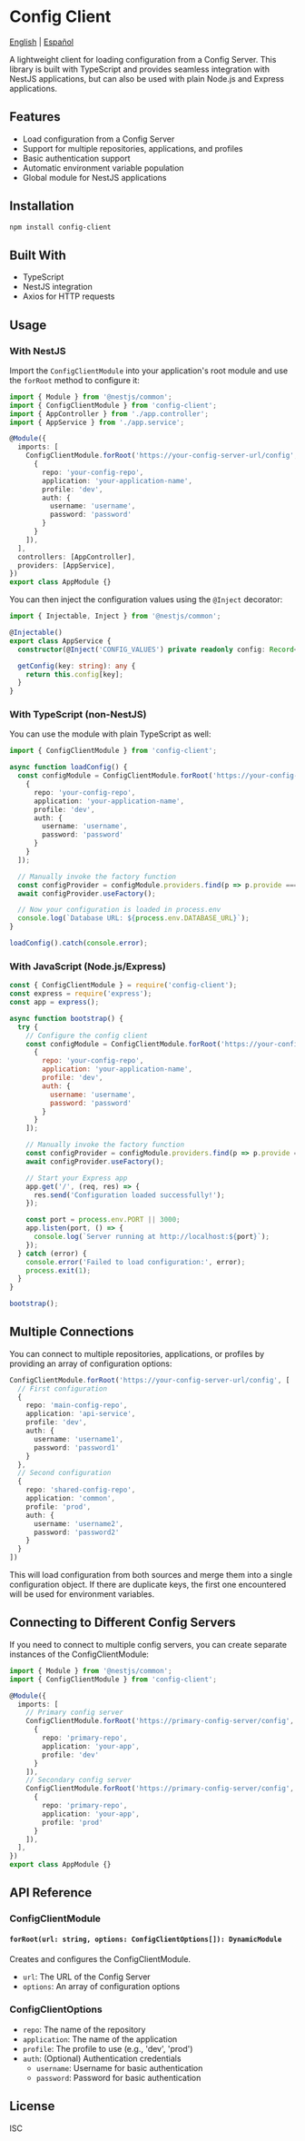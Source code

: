 # Config Client

[English](#config-client) | [Español](./README.es.md)

A lightweight client for loading configuration from a Config Server. This library is built with TypeScript and provides seamless integration with NestJS applications, but can also be used with plain Node.js and Express applications.

## Features

- Load configuration from a Config Server
- Support for multiple repositories, applications, and profiles
- Basic authentication support
- Automatic environment variable population
- Global module for NestJS applications

## Installation

```bash
npm install config-client
```

## Built With

- TypeScript
- NestJS integration
- Axios for HTTP requests

## Usage

### With NestJS

Import the `ConfigClientModule` into your application's root module and use the `forRoot` method to configure it:

```typescript
import { Module } from '@nestjs/common';
import { ConfigClientModule } from 'config-client';
import { AppController } from './app.controller';
import { AppService } from './app.service';

@Module({
  imports: [
    ConfigClientModule.forRoot('https://your-config-server-url/config', [
      {
        repo: 'your-config-repo',
        application: 'your-application-name',
        profile: 'dev',
        auth: {
          username: 'username',
          password: 'password'
        }
      }
    ]),
  ],
  controllers: [AppController],
  providers: [AppService],
})
export class AppModule {}
```

You can then inject the configuration values using the `@Inject` decorator:

```typescript
import { Injectable, Inject } from '@nestjs/common';

@Injectable()
export class AppService {
  constructor(@Inject('CONFIG_VALUES') private readonly config: Record<string, any>) {}

  getConfig(key: string): any {
    return this.config[key];
  }
}
```

### With TypeScript (non-NestJS)

You can use the module with plain TypeScript as well:

```typescript
import { ConfigClientModule } from 'config-client';

async function loadConfig() {
  const configModule = ConfigClientModule.forRoot('https://your-config-server-url/config', [
    {
      repo: 'your-config-repo',
      application: 'your-application-name',
      profile: 'dev',
      auth: {
        username: 'username',
        password: 'password'
      }
    }
  ]);

  // Manually invoke the factory function
  const configProvider = configModule.providers.find(p => p.provide === 'CONFIG_VALUES');
  await configProvider.useFactory();

  // Now your configuration is loaded in process.env
  console.log(`Database URL: ${process.env.DATABASE_URL}`);
}

loadConfig().catch(console.error);
```

### With JavaScript (Node.js/Express)

```javascript
const { ConfigClientModule } = require('config-client');
const express = require('express');
const app = express();

async function bootstrap() {
  try {
    // Configure the config client
    const configModule = ConfigClientModule.forRoot('https://your-config-server-url/config', [
      {
        repo: 'your-config-repo',
        application: 'your-application-name',
        profile: 'dev',
        auth: {
          username: 'username',
          password: 'password'
        }
      }
    ]);

    // Manually invoke the factory function
    const configProvider = configModule.providers.find(p => p.provide === 'CONFIG_VALUES');
    await configProvider.useFactory();

    // Start your Express app
    app.get('/', (req, res) => {
      res.send('Configuration loaded successfully!');
    });

    const port = process.env.PORT || 3000;
    app.listen(port, () => {
      console.log(`Server running at http://localhost:${port}`);
    });
  } catch (error) {
    console.error('Failed to load configuration:', error);
    process.exit(1);
  }
}

bootstrap();
```

## Multiple Connections

You can connect to multiple repositories, applications, or profiles by providing an array of configuration options:

```typescript
ConfigClientModule.forRoot('https://your-config-server-url/config', [
  // First configuration
  {
    repo: 'main-config-repo',
    application: 'api-service',
    profile: 'dev',
    auth: {
      username: 'username1',
      password: 'password1'
    }
  },
  // Second configuration
  {
    repo: 'shared-config-repo',
    application: 'common',
    profile: 'prod',
    auth: {
      username: 'username2',
      password: 'password2'
    }
  }
])
```

This will load configuration from both sources and merge them into a single configuration object. If there are duplicate keys, the first one encountered will be used for environment variables.

## Connecting to Different Config Servers

If you need to connect to multiple config servers, you can create separate instances of the ConfigClientModule:

```typescript
import { Module } from '@nestjs/common';
import { ConfigClientModule } from 'config-client';

@Module({
  imports: [
    // Primary config server
    ConfigClientModule.forRoot('https://primary-config-server/config', [
      {
        repo: 'primary-repo',
        application: 'your-app',
        profile: 'dev'
      }
    ]),
    // Secondary config server
    ConfigClientModule.forRoot('https://primary-config-server/config', [
      {
        repo: 'primary-repo',
        application: 'your-app',
        profile: 'prod'
      }
    ]),
  ],
})
export class AppModule {}
```

## API Reference

### ConfigClientModule

#### `forRoot(url: string, options: ConfigClientOptions[]): DynamicModule`

Creates and configures the ConfigClientModule.

- `url`: The URL of the Config Server
- `options`: An array of configuration options

### ConfigClientOptions

- `repo`: The name of the repository
- `application`: The name of the application
- `profile`: The profile to use (e.g., 'dev', 'prod')
- `auth`: (Optional) Authentication credentials
  - `username`: Username for basic authentication
  - `password`: Password for basic authentication

## License

ISC
